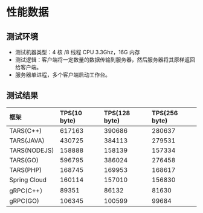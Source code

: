 # 性能数据

## 测试环境

* 测试机器类型：4 核 /8 线程 CPU 3.3Ghz，16G 内存
* 测试逻辑：客户端将一定数量的数据传输到服务器，然后服务器将其原样返回给客户端。
* 服务器单进程，多个客户端启动工作台。

## 测试结果

| 框架             | TPS\(10 byte\) | TPS\(128 byte\) | TPS\(256 byte\) |
|:---------------|:---------------|:----------------|:----------------|
| TARS\(C++\)    | 617163         | 390686          | 280637          |
| TARS\(JAVA\)   | 430725         | 384113          | 279531          |
| TARS\(NODEJS\) | 158888         | 158139          | 157334          |
| TARS\(GO\)     | 596795         | 386024          | 276458          |
| TARS\(PHP\)    | 168745         | 169953          | 168617          |
| Spring Cloud   | 160114         | 157010          | 156830          |
| gRPC\(C++）     | 89351          | 86132           | 81630           |
| gRPC\(GO\)     | 106345         | 100599          | 99684           |

